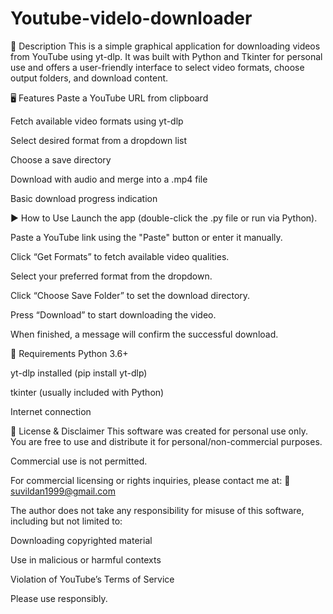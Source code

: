 # Youtube-videlo-downloader
🔧 Description
This is a simple graphical application for downloading videos from YouTube using yt-dlp. It was built with Python and Tkinter for personal use and offers a user-friendly interface to select video formats, choose output folders, and download content.

🖥️ Features
Paste a YouTube URL from clipboard

Fetch available video formats using yt-dlp

Select desired format from a dropdown list

Choose a save directory

Download with audio and merge into a .mp4 file

Basic download progress indication

▶️ How to Use
Launch the app (double-click the .py file or run via Python).

Paste a YouTube link using the "Paste" button or enter it manually.

Click “Get Formats” to fetch available video qualities.

Select your preferred format from the dropdown.

Click “Choose Save Folder” to set the download directory.

Press “Download” to start downloading the video.

When finished, a message will confirm the successful download.

📁 Requirements
Python 3.6+

yt-dlp installed (pip install yt-dlp)

tkinter (usually included with Python)

Internet connection

📢 License & Disclaimer
This software was created for personal use only.
You are free to use and distribute it for personal/non-commercial purposes.

Commercial use is not permitted.

For commercial licensing or rights inquiries, please contact me at:
📧 suvildan1999@gmail.com

The author does not take any responsibility for misuse of this software, including but not limited to:

Downloading copyrighted material

Use in malicious or harmful contexts

Violation of YouTube’s Terms of Service

Please use responsibly.
